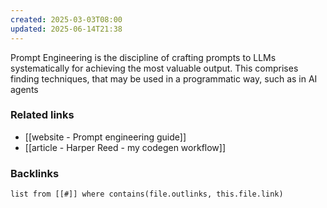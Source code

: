 ```yaml
---
created: 2025-03-03T08:00
updated: 2025-06-14T21:38
---
```

Prompt Engineering is the discipline of crafting prompts to LLMs systematically for achieving the most valuable output. This comprises finding techniques, that may be used in a programmatic way, such as in AI agents 
### Related links
- [[website - Prompt engineering guide]]
- [[article - Harper Reed - my codegen workflow]]


### Backlinks
```dataview 
list from [[#]] where contains(file.outlinks, this.file.link)
```

